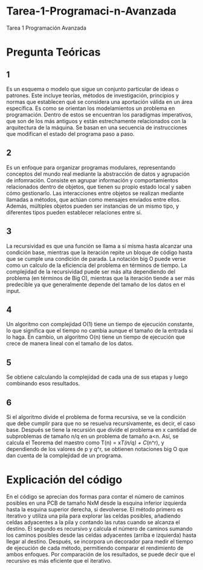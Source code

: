 # Tarea-1-Programaci-n-Avanzada
Tarea 1 Programación Avanzada

# Pregunta Teóricas

## 1

Es un esquema o modelo que sigue un conjunto particular de ideas o patrones. Este incluye teorías, métodos de investigación, principios y normas que establecen qué se considera una aportación válida en un área específica. Es como se orientan los modelamientos un problema en programación. Dentro de estos se encuentran los paradigmas imperativos, que son de los más antiguos y están estrechamente relacionados con la arquitectura de la máquina. Se basan en una secuencia de instrucciones que modifican el estado del programa paso a paso.

## 2

Es un enfoque para organizar programas modulares, representando conceptos del mundo real mediante la abstracción de datos y agrupación de infomración. Consiste en agrupar información y comportamientos relacionados dentro de objetos, que tienen su propio estado local y saben cómo gestionarlo. Las interacciones entre objetos se realizan mediante llamadas a métodos, que actúan como mensajes enviados entre ellos. Además, múltiples objetos pueden ser instancias de un mismo tipo, y diferentes tipos pueden establecer relaciones entre sí. 

## 3 

La recursividad es que una función se llama a sí misma hasta alcanzar una condición base, mientras que la iteración repite un bloque de código hasta que se cumple una condición de parada. La notación big O puede verse como un calculo de la eficiencia del problema en términos de tiempo. La complejidad de la recursividad puede ser más alta dependiendo del problema (en términos de Big O), mientras que la iteración tiende a ser más predecible ya que generalmente depende del tamaño de los datos en el input.

## 4

Un algoritmo con complejidad O(1) tiene un tiempo de ejecución constante, lo que significa que el tiempo no cambia aunque el tamaño de la entrada si lo haga. En cambio, un algoritmo O(n) tiene un tiempo de ejecución que crece de manera lineal con el tamaño de los datos.

## 5 

Se obtiene calculando la complejidad de cada una de sus etapas y luego combinando esos resultados.

## 6

Si el algoritmo divide el problema de forma recursiva, se ve la condición que debe cumplir para que no se resuelva recursivamente, es decir, el caso base. Después se tiene la recursión que divide el problema en x cantidad de subproblemas de tamaño n/q en un problema de tamaño a<n. Así, se calcula el Teorema del maestro como T(n) = x*T(n/q) + C*(n^r), y dependiendo de los valores de p y q^r, se obtienen notaciones big O que dan cuenta de la complejidad de un programa.

# Explicación del código

En el código se aprecian dos formas para contar el número de caminos posibles en una PCB de tamaño NxM desde la esquina inferior izquierda hasta la esquina superior derecha, si devolverse. El método primero es iterativo y utiliza una pila para explorar las celdas posibles, añadiendo celdas adyacentes a la pila y contando las rutas cuando se alcanza el destino. El segundo es recursivo y calcula el número de caminos sumando los caminos posibles desde las celdas adyacentes (arriba e izquierda) hasta llegar al destino. Después, se incorpora un decorador para medir el tiempo de ejecución de cada método, permitiendo comparar el rendimiento de ambos enfoques. Por comparación de los resultados, se puede decir que el recursivo es más eficiente que el iterativo.
